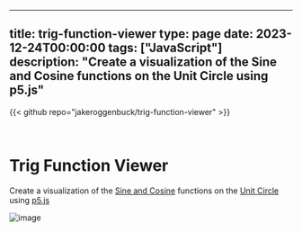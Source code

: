 
---
title: trig-function-viewer
type: page
date: 2023-12-24T00:00:00
tags: ["JavaScript"]
description: "Create a visualization of the Sine and Cosine functions on the Unit Circle using p5.js"
---

{{< github repo="jakeroggenbuck/trig-function-viewer" >}}

<br>

# Trig Function Viewer
Create a visualization of the [Sine and Cosine](https://en.wikipedia.org/wiki/Sine_and_cosine) functions on the [Unit Circle](https://en.wikipedia.org/wiki/Unit_circle) using [p5.js](https://p5js.org/)

![image](https://github.com/JakeRoggenbuck/trig-function-viewer/assets/35516367/4b6b9599-6db7-45e4-a2af-b155993a1234)
